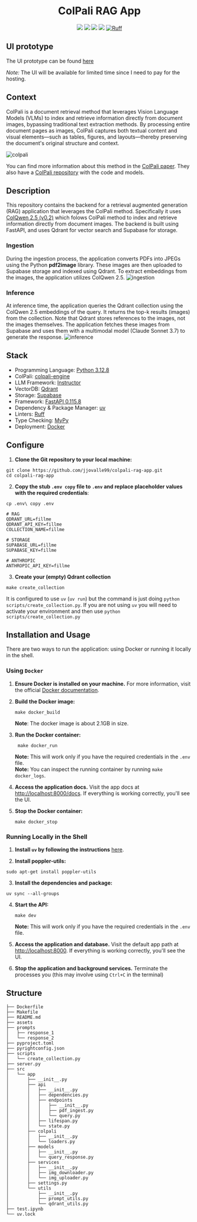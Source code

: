 <h1 align="center">ColPali RAG App</h1>
<div align="center">
    <a align="center" href="https://www.python.org/downloads/release/python-3128/"><img src="https://img.shields.io/badge/python-3.12.8-red"/></a>
    <a href="https://fastapi.tiangolo.com/"><img src="https://img.shields.io/badge/FastAPI-0.115.8-009688.svg?style=flat&logo=FastAPI&logoColor=white"/></a>
    <a href="https://github.com/astral-sh/uv"><img src="https://img.shields.io/endpoint?url=https://raw.githubusercontent.com/astral-sh/uv/main/assets/badge/v0.json"/></a>
    <a href="http://mypy-lang.org/"><img src="http://www.mypy-lang.org/static/mypy_badge.svg"/></a>
    <a href="https://github.com/astral-sh/ruff"><img src="https://img.shields.io/endpoint?url=https://raw.githubusercontent.com/astral-sh/ruff/main/assets/badge/v2.json" alt="Ruff" style="max-width:100%;"></a>
</div>

## UI prototype
The UI prototype can be found [here]()

*Note:* The UI will be available for limited time since I need to pay for the hosting.

## Context
ColPali is a document retrieval method that leverages Vision Language Models (VLMs) to index and retrieve information directly from document images, bypassing traditional text extraction methods. By processing entire document pages as images, ColPali captures both textual content and visual elements—such as tables, figures, and layouts—thereby preserving the document's original structure and context.

![colpali](assets/colpali.png)

You can find more information about this method in the [ColPali paper](https://arxiv.org/abs/2407.01449). They also have a [ColPali repository](https://github.com/illuin-tech/colpali) with the code and models.

## Description
This repository contains the backend for a retrieval augmented generation (RAG) application that leverages the ColPali method. Specifically it uses [ColQwen 2.5 (v0.2)](https://huggingface.co/vidore/colqwen2.5-v0.2) which folows ColPali method to index and retrieve information directly from document images. The backend is built using FastAPI, and uses Qdrant for vector search and Supabase for storage.

### Ingestion
During the ingestion process, the application converts PDFs into JPEGs using the Python **pdf2image** library. These images are then uploaded to Supabase storage and indexed using Qdrant. To extract embeddings from the images, the application utilizes ColQwen 2.5.
![ingestion](assets/ingestion.png)

### Inference
At inference time, the application queries the Qdrant collection using the ColQwen 2.5 embeddings of the query. It returns the top-k results (images) from the collection. Note that Qdrant stores references to the images, not the images themselves. The application fetches these images from Supabase and uses them with a multimodal model (Claude Sonnet 3.7) to generate the response.
![inference](assets/inference.png)


## Stack
* Programming Language: [Python 3.12.8](https://www.python.org/)
* ColPali: [colpali-engine](https://github.com/illuin-tech/colpali)
* LLM Framework: [Instructor](https://python.useinstructor.com/)
* VectorDB: [Qdrant](https://qdrant.tech/)
* Storage: [Supabase](https://supabase.com/)
* Framework: [FastAPI 0.115.8](https://fastapi.tiangolo.com/)
* Dependency & Package Manager: [uv](https://docs.astral.sh/uv/)
* Linters: [Ruff](https://docs.astral.sh/ruff/)
* Type Checking: [MyPy](https://mypy-lang.org/)
* Deployment: [Docker](https://www.docker.com/)

## Configure

1. **Clone the Git repository to your local machine:**
```shell
git clone https://github.com/jjovalle99/colpali-rag-app.git
cd colpali-rag-app
```

2. **Copy the stub `.env copy` file to `.env` and replace placeholder values with the required credentials**:
```shell
cp .env\ copy .env
```
```
# RAG
QDRANT_URL=fillme
QDRANT_API_KEY=fillme
COLLECTION_NAME=fillme

# STORAGE
SUPABASE_URL=fillme
SUPABASE_KEY=fillme

# ANTHROPIC
ANTHROPIC_API_KEY=fillme
```

3. **Create your (empty) Qdrant collection**
```shell
make create_collection
```
It is configured to use `uv` (`uv run`) but the command is just doing `python scripts/create_collection.py`. If you are not using `uv` you will need to activate
your environment and then use `python scripts/create_collection.py`

## Installation and Usage

There are two ways to run the application: using Docker or running it locally in the shell.

### Using `Docker`

1. **Ensure Docker is installed on your machine.** For more information, visit the official [Docker documentation](https://docs.docker.com/).

2. **Build the Docker image:**

   ```shell
   make docker_build
   ```
   **Note**: The docker image is about 2.1GB in size.

3. **Run the Docker container:**

   ```shell
    make docker_run
    ```
    **Note:** This will work only if you have the required credentials in the `.env` file.    
    **Note:** You can inspect the running container by running `make docker_logs`.

4. **Access the application docs.** Visit the app docs at [http://localhost:8000/docs](http://localhost:8000/docs). If everything is working correctly, you'll see the UI.

5. **Stop the Docker container:**

   ```shell
   make docker_stop
   ```

### Running Locally in the Shell

1. **Install `uv` by following the instructions** [here](https://docs.astral.sh/uv/getting-started/installation/).

2. **Install poppler-utils:**

```shell
sudo apt-get install poppler-utils
```

3. **Install the dependencies and package:**

```shell
uv sync --all-groups
```

4. **Start the API:**

   ```shell
   make dev
   ```
    **Note:** This will work only if you have the required credentials in the `.env` file.

5. **Access the application and database.** Visit the default app path at [http://localhost:8000](http://localhost:8000). If everything is working correctly, you'll see the UI.

6. **Stop the application and background services.** Terminate the processes you (this may involve using `Ctrl+C` in the terminal)

## Structure
```shell
├── Dockerfile
├── Makefile
├── README.md
├── assets
├── prompts
│   ├── response_1
│   └── response_2
├── pyproject.toml
├── pyrightconfig.json
├── scripts
│   └── create_collection.py
├── server.py
├── src
│   └── app
│       ├── __init__.py
│       ├── api
│       │   ├── __init__.py
│       │   ├── dependencies.py
│       │   ├── endpoints
│       │   │   ├── __init__.py
│       │   │   ├── pdf_ingest.py
│       │   │   └── query.py
│       │   ├── lifespan.py
│       │   └── state.py
│       ├── colpali
│       │   ├── __init__.py
│       │   └── loaders.py
│       ├── models
│       │   ├── __init__.py
│       │   └── query_response.py
│       ├── services
│       │   ├── __init__.py
│       │   ├── img_downloader.py
│       │   └── img_uploader.py
│       ├── settings.py
│       └── utils
│           ├── __init__.py
│           ├── prompt_utils.py
│           └── qdrant_utils.py
├── test.ipynb
└── uv.lock
```
